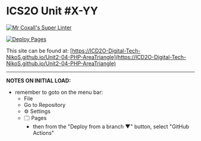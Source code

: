 # ICS2O Unit #X-YY

[![Mr Coxall's Super Linter](https://github.com/ICD2O-Digital-Tech-NikoS/Unit2-04-PHP-AreaTriangle/workflows/Mr%20Coxall's%20Super%20Linter/badge.svg)](https://github.com/ICD2O-Digital-Tech-NikoS/Unit2-04-PHP-AreaTriangle/actions)

[![Deploy Pages](https://github.com/ICD2O-Digital-Tech-NikoS/Unit2-04-PHP-AreaTriangle/workflows/Deploy%20Pages/badge.svg)](https://github.com/ICD2O-Digital-Tech-NikoS/Unit2-04-PHP-AreaTriangle/actions)

This site can be found at: [https://ICD2O-Digital-Tech-NikoS.github.io/Unit2-04-PHP-AreaTriangle](https://ICD2O-Digital-Tech-NikoS.github.io/Unit2-04-PHP-AreaTriangle)

---

**NOTES ON INITIAL LOAD:**
- remember to goto on the menu bar:
  - File
  - Go to Repository
  - ⚙ Settings
  - 🗔 Pages
    - then from the "Deploy from a branch ▼" button, select "GitHub Actions"
